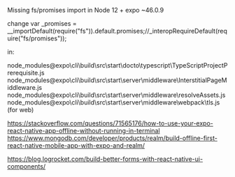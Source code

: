 Missing fs/promises import in Node 12 + expo ~46.0.9

change var _promises = __importDefault(require("fs")).default.promises;//_interopRequireDefault(require("fs/promises"));

in:

node_modules\@expo\cli\build\src\start\docto\typescript\TypeScriptProjectPrerequisite.js
node_modules\@expo\cli\build\src\start\server\middleware\InterstitialPageMiddleware.js
node_modules\@expo\cli\build\src\start\server\middleware\resolveAssets.js
node_modules\@expo\cli\build\src\start\server\middleware\webpack\tls.js (for web)

https://stackoverflow.com/questions/71565176/how-to-use-your-expo-react-native-app-offline-without-running-in-terminal
https://www.mongodb.com/developer/products/realm/build-offline-first-react-native-mobile-app-with-expo-and-realm/

https://blog.logrocket.com/build-better-forms-with-react-native-ui-components/